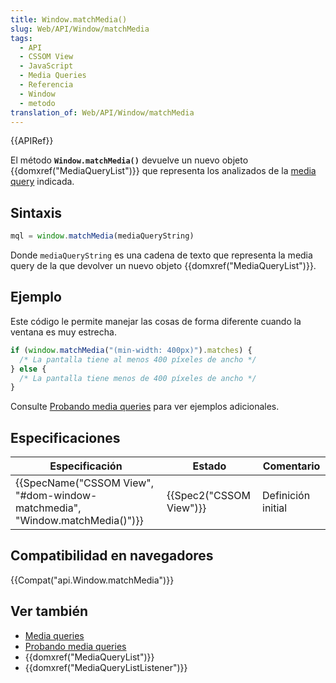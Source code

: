 ```yaml
---
title: Window.matchMedia()
slug: Web/API/Window/matchMedia
tags:
  - API
  - CSSOM View
  - JavaScript
  - Media Queries
  - Referencia
  - Window
  - metodo
translation_of: Web/API/Window/matchMedia
---
```

{{APIRef}}

El método **`Window.matchMedia()`** devuelve un nuevo objeto {{domxref("MediaQueryList")}} que representa los analizados de la [media query](/es/docs/CSS/Media_queries "CSS/Media queries") indicada.

## Sintaxis

```js
mql = window.matchMedia(mediaQueryString)
```

Donde `mediaQueryString` es una cadena de texto que representa la media query de la que devolver un nuevo objeto {{domxref("MediaQueryList")}}.

## Ejemplo

Este código le permite manejar las cosas de forma diferente cuando la ventana es muy estrecha.

```js
if (window.matchMedia("(min-width: 400px)").matches) {
  /* La pantalla tiene al menos 400 píxeles de ancho */
} else {
  /* La pantalla tiene menos de 400 píxeles de ancho */
}
```

Consulte [Probando media queries](/es/docs/DOM/Using_media_queries_from_code "CSS/Using media queries from code") para ver ejemplos adicionales.

## Especificaciones

| Especificación                                                                                       | Estado                           | Comentario         |
| ---------------------------------------------------------------------------------------------------- | -------------------------------- | ------------------ |
| {{SpecName("CSSOM View", "#dom-window-matchmedia", "Window.matchMedia()")}} | {{Spec2("CSSOM View")}} | Definición initial |

## Compatibilidad en navegadores

{{Compat("api.Window.matchMedia")}}

## Ver también

- [Media queries](/es/docs/CSS/Media_queries "CSS/Media queries")
- [Probando media queries](/es/docs/Web/Guide/CSS/probando_media_queries)
- {{domxref("MediaQueryList")}}
- {{domxref("MediaQueryListListener")}}
